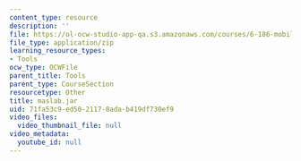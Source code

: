 ```yaml
---
content_type: resource
description: ''
file: https://ol-ocw-studio-app-qa.s3.amazonaws.com/courses/6-186-mobile-autonomous-systems-laboratory-january-iap-2005/71fa53c9ed5021178adab419df730ef9_maslab.jar
file_type: application/zip
learning_resource_types:
- Tools
ocw_type: OCWFile
parent_title: Tools
parent_type: CourseSection
resourcetype: Other
title: maslab.jar
uid: 71fa53c9-ed50-2117-8ada-b419df730ef9
video_files:
  video_thumbnail_file: null
video_metadata:
  youtube_id: null
---
```

